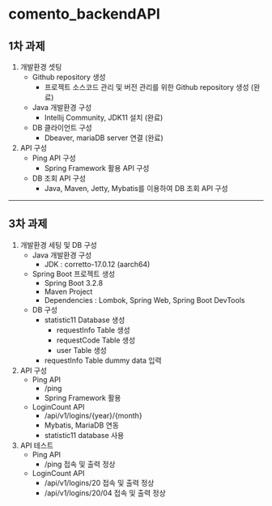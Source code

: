 # comento_backendAPI

## 1차 과제

<ol>
<li>개발환경 셋팅
<ul>
<li>Github repository 생성
<ul><li>프로젝트 소스코드 관리 및 버전 관리를 위한 Github repository 생성 (완료)</li></ul></li>
<li>Java 개발환경 구성
<ul><li>Intellij Community, JDK11 설치 (완료)</li></ul></li>
<li>DB 클라이언트 구성
<ul><li>Dbeaver, mariaDB server 연결 (완료)</li></ul></li>
</ul>
<li>API 구성
<ul>
<li>Ping API 구성
<ul><li>Spring Framework 활용 API 구성</li></ul></li>
<li>DB 조회 API 구성
<ul><li>Java, Maven, Jetty, Mybatis를 이용하여 DB 조회 API 구성</li></ul></li></ul></ol>

---

## 3차 과제

1. 개발환경 세팅 및 DB 구성
   - Java 개발환경 구성
     - JDK : corretto-17.0.12 (aarch64)
   - Spring Boot 프로젝트 생성
     - Spring Boot 3.2.8
     - Maven Project
     - Dependencies : Lombok, Spring Web, Spring Boot DevTools
   - DB 구성
     - statistic11 Database 생성
       - requestInfo Table 생성
       - requestCode Table 생성
       - user Table 생성
     - requestInfo Table dummy data 입력
2. API 구성
   - Ping API
     - /ping
     - Spring Framework 활용
   - LoginCount API
     - /api/v1/logins/{year}/{month}
     - Mybatis, MariaDB 연동
     - statistic11 database 사용
3. API 테스트
   - Ping API
     - /ping 접속 및 출력 정상
   - LoginCount API
     - /api/v1/logins/20 접속 및 출력 정상
     - /api/v1/logins/20/04 접속 및 출력 정상
